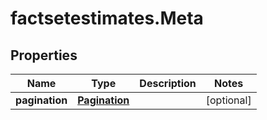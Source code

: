 # factsetestimates.Meta

## Properties

Name | Type | Description | Notes
------------ | ------------- | ------------- | -------------
**pagination** | [**Pagination**](Pagination.md) |  | [optional] 


